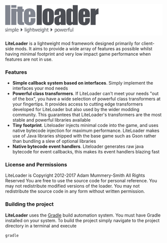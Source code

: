 ![LiteLoader Logo](docs/logo.png?raw=true)

**LiteLoader** is a lightweight mod framework designed primarily for client-side
mods. It aims to provide a wide array of features as possible whilst having
minimal footprint and very low impact game performance when features are not in
use.

### Features

* __Simple callback system based on interfaces__. Simply implement the
interfaces your mod needs
* __Powerful class transformers__. If LiteLoader can't meet your needs "out of
the box", you have a wide selection of powerful class transformers at your
fingertips. It provides access to cutting edge transformers developed for
LiteLoader but also used by the wider modding community. This guarantees that
LiteLoader's transformers are the most stable and powerful libraries available
* __Tiny footprint__. Liteloader injects minimal code into the game, and uses
native bytecode injection for maximum performance. LiteLoader makes use of Java
libraries shipped with the base game such as Gson rather than bundling a slew of
optional libraries
* __Native bytecode event handlers__. Liteloader generates raw java bytecode for
event callbacks, this makes its event handlers blazing fast

### License and Permissions

LiteLoader is Copyright 2012-2017 Adam Mummery-Smith  All Rights Reserved
You are free to use the source code for personal reference.
You may not redistribute modified versions of the loader.
You may not redistribute the source code in any form without written permission.

### Building the project
**LiteLoader** uses the [Gradle](http://gradle.org/) build automation
system. You must have Gradle installed on your system. To build the project
simply navigate to the project directory in a terminal and execute

```
gradle
```